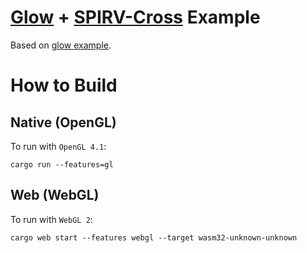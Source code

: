 # [Glow](https://github.com/grovesNL/glow) + [SPIRV-Cross](https://github.com/grovesNL/spirv_cross) Example

Based on [glow example](https://github.com/grovesNL/glow/tree/master/examples/hello).

# How to Build

## Native (OpenGL)

To run with `OpenGL 4.1`:

```shell
cargo run --features=gl
```

## Web (WebGL)

To run with `WebGL 2`:

```shell
cargo web start --features webgl --target wasm32-unknown-unknown
```
